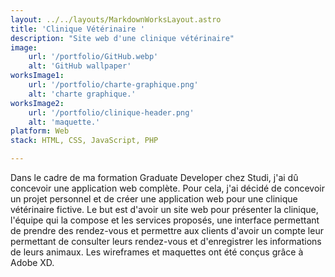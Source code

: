 ```yaml
---
layout: ../../layouts/MarkdownWorksLayout.astro
title: 'Clinique Vétérinaire '
description: "Site web d'une clinique vétérinaire"
image:
    url: '/portfolio/GitHub.webp'
    alt: 'GitHub wallpaper'
worksImage1:
    url: '/portfolio/charte-graphique.png'
    alt: 'charte graphique.'
worksImage2:
    url: '/portfolio/clinique-header.png'
    alt: 'maquette.'
platform: Web
stack: HTML, CSS, JavaScript, PHP

---
```


Dans le cadre de ma formation Graduate Developer chez Studi, j'ai dû concevoir une application
web complète.
Pour cela, j'ai décidé de concevoir un projet personnel et de créer une application web pour une
clinique vétérinaire fictive.
Le but est d'avoir un site web pour présenter la clinique, l'équipe qui la compose et les
services proposés, une interface permettant de prendre des rendez-vous et permettre
aux clients d'avoir un compte leur permettant de consulter leurs rendez-vous et d'enregistrer les informations de leurs animaux.
Les wireframes et maquettes ont été conçus grâce à Adobe XD.
